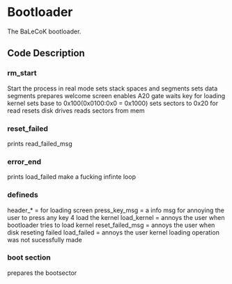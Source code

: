 # Bootloader
The BaLeCoK bootloader. 
## Code Description
### rm_start
Start the process in real mode
sets stack spaces and segments
sets data segments
prepares welcome screen
enables A20 gate
waits key for loading kernel
sets base to 0x100(0x0100:0x0 = 0x1000)
sets sectors to 0x20 for read
resets disk drives
reads sectors from mem
### reset_failed
prints read_failed_msg 
### error_end
prints load_failed
make a fucking infinte loop
### defineds
header_* = for loading screen 
press_key_msg = a info msg for annoying the user to press any key 4 load the kernel
load_kernel = annoys the user when bootloader tries to load kernel
reset_failed_msg = annoys the user when disk reseting failed
load_failed = annoys the user kernel loading operation was not sucessfully made
### boot section
prepares the bootsector
